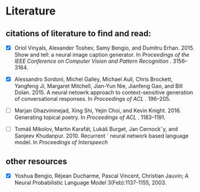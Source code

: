# Literature 

## citations of literature to find and read:

- [x] Oriol Vinyals, Alexander Toshev, Samy Bengio, and
Dumitru Erhan. 2015. Show and tell: a neural image
caption generator. In _Proceedings of the IEEE Conference
on Computer Vision and Pattern Recognition_ . 3156–3164.

- [x] Alessandro Sordoni, Michel Galley, Michael Auli, Chris
Brockett, Yangfeng Ji, Margaret Mitchell, Jian-Yun Nie,
Jianfeng Gao, and Bill Dolan. 2015. A neural netowrk
approach to context-sensitive generation of
conversational responses. In _Proceedings of ACL_ .
196–205.

- [ ] Marjan Ghazvininejad, Xing Shi, Yejin Choi, and Kevin
Knight. 2016. Generating topical poetry. In _Proceedings
of ACL_ . 1183–1191.

- [ ] Tomáš Mikolov, Martin Karafát, Lukáš Burget, Jan
Cernockˇy, and Sanjeev Khudanpur. 2010. Recurrent `
neural network based language model. In _Proceedings of
Interspeech_

## other resources

- [x] Yoshua Bengio, Réjean Ducharme, Pascal Vincent, Christian Jauvin;
A Neural Probabilistic Language Model
3(Feb):1137-1155, 2003.
